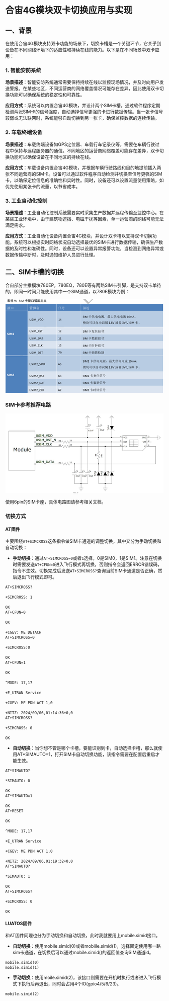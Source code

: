 # 合宙4G模块双卡切换应用与实现

## 一、背景

在使用合宙4G模块支持双卡功能的场景下，切换卡槽是一个关键环节，它关乎到设备在不同网络环境下的适应性和持续在线的能力。以下是在不同场景中双卡应用：

### 1. 智能安防系统

**场景描述**：智能安防系统通常需要保持持续在线以监控现场情况，并及时向用户发送警报。在某些地区，不同运营商的网络覆盖情况可能存在差异，因此使用双卡切换功能可以确保系统的稳定性和可靠性。

**应用方式**：系统可以内置合宙4G模块，并设计两个SIM卡槽。通过软件程序定期检测两张SIM卡的信号强度，自动选择信号更强的卡进行数据传输。当一张卡信号较弱或无法联网时，系统能够自动切换到另一张卡，确保监控数据的连续传输。

### 2. 车载终端设备

**场景描述**：车载终端设备如GPS定位器、车载行车记录仪等，需要在车辆行驶过程中保持与远程服务器的通信。不同地区的运营商网络覆盖可能存在差异，双卡切换功能可以确保设备在不同地区的持续在线。

**应用方式**：车载设备内置合宙4G模块，并根据车辆行驶路线和目的地提前插入两张不同运营商的SIM卡。设备可以通过软件程序自动检测并切换至信号更强的SIM卡，以确保定位信息的准确性和实时性。同时，设备还可以设置流量使用策略，如优先使用某张卡的流量，以节省成本。

### 3. 工业自动化控制

**场景描述**：工业自动化控制系统需要实时采集生产数据并远程传输至监控中心。在某些工业环境中，由于建筑物遮挡、电磁干扰等因素，单一运营商的网络可能无法满足需求。

**应用方式**：工业自动化设备内置合宙4G模块，并设计双卡槽以支持双卡切换功能。系统可以根据实时网络状况自动选择最优的SIM卡进行数据传输，确保生产数据的及时性和准确性。同时，设备还可以设置异常报警功能，当检测到网络异常或数据传输中断时，及时通知维护人员进行处理。

## 二、SIM卡槽的切换

合宙部分主推模块780EP，780EQ，780E等有两路SIM卡引脚，是支持双卡单待的，即同一时间只能使用其中一个SIM通道，以780E模块为例：

![alt text](image/image_17256013739014.png)

### SIM卡参考推荐电路
![alt text](image/image_1725601561605.png)

使用6pin的SIM卡座，具体电路图请参考相关文档。

### 切换方式

#### AT固件

主要围绕`AT+SIMCROSS`这条指令做SIM卡通道的调整切换，其中又分为手动切换和自动切换：

- **手动切换**：通过`AT+SIMCROSS=0`或者`1`选择，0是SIM0，1是SIM1。注意在切换时需要发送`AT+CFUN=0`进入飞行模式再切换，否则指令会返回ERROR错误码，指令不生效。切换完成后发送`AT+SIMCROSS?`查询当前SIM卡通道是否正确，然后退出飞行模式即可。
```
AT+SIMCROSS?

+SIMCROSS: 1

OK
AT+CFUN=0

OK

+CGEV: ME DETACH
AT+SIMCROSS=0

+SIMCROSS:0

OK
AT+CFUN=1

OK

^MODE: 17,17

+E_UTRAN Service

+CGEV: ME PDN ACT 1,0

+NITZ: 2024/09/06,01:14:36+0,0
AT+SIMCROSS?

+SIMCROSS: 0

OK
```
- **自动切换**：当你想不管是哪个卡槽，要能识别到卡，自动选择卡槽，那么就使用AT*SIMAUTO=1，打开SIM卡自动切换功能，该指令需要在配置后重启才能生效。
```
AT*SIMAUTO?

*SIMAUTO: 0

OK
AT*SIMAUTO=1

OK
AT+RESET

OK

^MODE: 17,17

+E_UTRAN Service

+CGEV: ME PDN ACT 1,0

+NITZ: 2024/09/06,01:19:32+0,0
AT*SIMAUTO?

*SIMAUTO: 1

OK
AT+SIMCROSS?

+SIMCROSS: 0

OK
```
#### LUATOS固件

和AT固件同理也分为手动切换和自动切换，此时我就要用上mobile.simid接口。

- **自动切换**：使用mobile.simid(0)或者mobiile.simid(1)，选择固定使用哪一路sim卡通道，在切换后可以通过mobile.simid()的返回值查询SIM通道id。
```
mobile.simid(0)
mobile.simid(1)
```
- **手动切换**：使用moile.simid(2)，该接口则需要在开机时执行或者进入飞行模式下执行后再退出，同时会占用4个IO(gpio4/5/6/23)。
```
mobile.simid(2)
```
